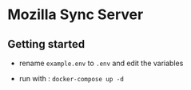 # Mozilla Sync Server

## Getting started

- rename `example.env` to `.env` and edit the variables

- run with : `docker-compose up -d`